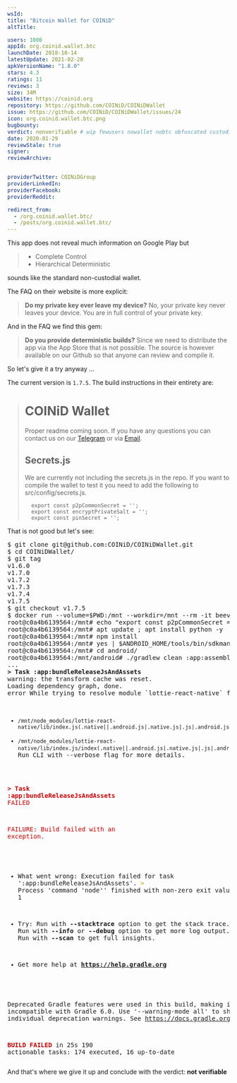 ```yaml
---
wsId: 
title: "Bitcoin Wallet for COINiD"
altTitle: 

users: 1000
appId: org.coinid.wallet.btc
launchDate: 2018-10-14
latestUpdate: 2021-02-20
apkVersionName: "1.8.0"
stars: 4.3
ratings: 11
reviews: 3
size: 34M
website: https://coinid.org
repository: https://github.com/COINiD/COINiDWallet
issue: https://github.com/COINiD/COINiDWallet/issues/24
icon: org.coinid.wallet.btc.png
bugbounty: 
verdict: nonverifiable # wip fewusers nowallet nobtc obfuscated custodial nosource nonverifiable reproducible bounty defunct
date: 2020-01-29
reviewStale: true
signer: 
reviewArchive:


providerTwitter: COINiDGroup
providerLinkedIn: 
providerFacebook: 
providerReddit: 

redirect_from:
  - /org.coinid.wallet.btc/
  - /posts/org.coinid.wallet.btc/
---
```



This app does not reveal much information on Google Play but

> - Complete Control
> - Hierarchical Deterministic

sounds like the standard non-custodial wallet.

The FAQ on their website is more explicit:

> **Do my private key ever leave my device?** 
> No, your private key never leaves your device. You are in full control of your
private key.

And in the FAQ we find this gem:

> **Do you provide deterministic builds?**
> Since we need to distribute the app via the App Store that is not possible.
The source is however available on our Github so that anyone can review and
compile it.

So let's give it a try anyway ...

The current version is `1.7.5`. The build instructions in their entirety are:

> # COINiD Wallet
> 
> Proper readme coming soon. If you have any questions you can contact us on our [Telegram](https://t.me/joinchat/IARCoBAdhQOIEN_7u941Qg) or via [Email](mailto:info@coinid.org).
> 
> ## Secrets.js
> We are currently not including the secrets.js in the repo. If you want to compile the wallet to test it you need to add the following to src/config/secrets.js.
>
>       export const p2pCommonSecret = '';
>       export const encryptPrivateSalt = '';
>       export const pinSecret = '';

That is not good but let's see:

<div class="language-plaintext highlighter-rouge">
<div class="highlight">
<pre class="highlight">
$ git clone git@github.com:COINiD/COINiDWallet.git
$ cd COINiDWallet/
$ git tag
v1.6.0
v1.7.0
v1.7.2
v1.7.3
v1.7.4
v1.7.5
$ git checkout v1.7.5
$ docker run --volume=$PWD:/mnt --workdir=/mnt --rm -it beevelop/cordova bash
root@c0a4b6139564:/mnt# echo "export const p2pCommonSecret = '';export const encryptPrivateSalt = '';export const pinSecret = '';" > src/config/secrets.js
root@c0a4b6139564:/mnt# apt update ; apt install python -y
root@c0a4b6139564:/mnt# npm install
root@c0a4b6139564:/mnt# yes | $ANDROID_HOME/tools/bin/sdkmanager "platforms;android-28"
root@c0a4b6139564:/mnt# cd android/
root@c0a4b6139564:/mnt/android# ./gradlew clean :app:assembleRelease
...
<b>&gt; Task :app:bundleReleaseJsAndAssets</b>
warning: the transform cache was reset.
Loading dependency graph, done.
error While trying to resolve module `lottie-react-native` from file `/mnt/src/components/CheckBoxSelect.js`, the package `/mnt/node_modules/lottie-react-native/package.json` was successfully found. However, this package itself specifies a `main` module field that could not be resolved (`/mnt/node_modules/lottie-react-native/lib/index.js`. Indeed, none of these files exist:

  * `/mnt/node_modules/lottie-react-native/lib/index.js(.native||.android.js|.native.js|.js|.android.json|.native.json|.json|.android.ts|.native.ts|.ts|.android.tsx|.native.tsx|.tsx)`
  * `/mnt/node_modules/lottie-react-native/lib/index.js/index(.native||.android.js|.native.js|.js|.android.json|.native.json|.json|.android.ts|.native.ts|.ts|.android.tsx|.native.tsx|.tsx)`. Run CLI with --verbose flag for more details.

<font color="#CC0000"><b>&gt; Task :app:bundleReleaseJsAndAssets</b></font><font color="#CC0000"> FAILED</font>

<font color="#CC0000">FAILURE: Build failed with an exception.</font>

* What went wrong:
Execution failed for task &apos;:app:bundleReleaseJsAndAssets&apos;.
<font color="#C4A000">&gt; </font>Process &apos;command &apos;node&apos;&apos; finished with non-zero exit value 1

* Try:
Run with <b>--stacktrace</b> option to get the stack trace. Run with <b>--info</b> or <b>--debug</b> option to get more log output. Run with <b>--scan</b> to get full insights.

* Get more help at <b>https://help.gradle.org</b>

Deprecated Gradle features were used in this build, making it incompatible with Gradle 6.0.
Use &apos;--warning-mode all&apos; to show the individual deprecation warnings.
See https://docs.gradle.org/5.1.1/userguide/command_line_interface.html#sec:command_line_warnings

<font color="#CC0000"><b>BUILD FAILED</b></font> in 25s
190 actionable tasks: 174 executed, 16 up-to-date
</pre></div></div>

And that's where we give it up and conclude with the verdict: **not verifiable**

